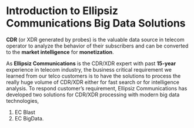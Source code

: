 # Introduction to Ellipsiz Communications Big Data Solutions

**CDR** (or XDR generated by probes) is the valuable data source in telecom operator to analyze the behavior of their subscribers and can be converted to the **market intelligence** for **monetization**.

As **Ellipsiz Communications** is the CDR/XDR expert with past **15-year** experience in telecom industry, the business critical requirement we learned from our telco customers is to have the solutions to process the really huge volume of CDR/XDR either for fast search or for intelligence analysis. To respond customer’s requirement, Ellipsiz Communications has developed two solutions for CDR/XDR processing with modern big data technologies, 
1. EC Blast
2. EC BigData.
